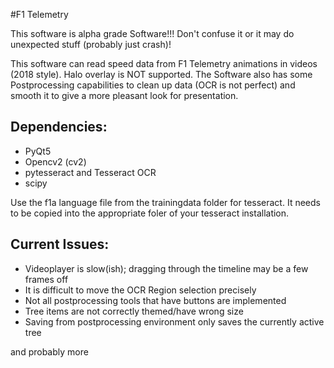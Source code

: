#F1 Telemetry

This software is alpha grade Software!!! Don't confuse it or it may do unexpected stuff (probably just crash)!

This software can read speed data from F1 Telemetry animations in videos (2018 style).
Halo overlay is NOT supported.
The Software also has some Postprocessing capabilities to clean up data (OCR is not perfect) and smooth it to give a
more pleasant look for presentation.

Dependencies:
-
- PyQt5
- Opencv2 (cv2)
- pytesseract and Tesseract OCR
- scipy

Use the f1a language file from the trainingdata folder for tesseract.
It needs to be copied into the appropriate foler of your tesseract installation. 


Current Issues:
- 
- Videoplayer is slow(ish); dragging through the timeline may be a few frames off
- It is difficult to move the OCR Region selection precisely
- Not all postprocessing tools that have buttons are implemented
- Tree items are not correctly themed/have wrong size
- Saving from postprocessing environment only saves the currently active tree

and probably more  